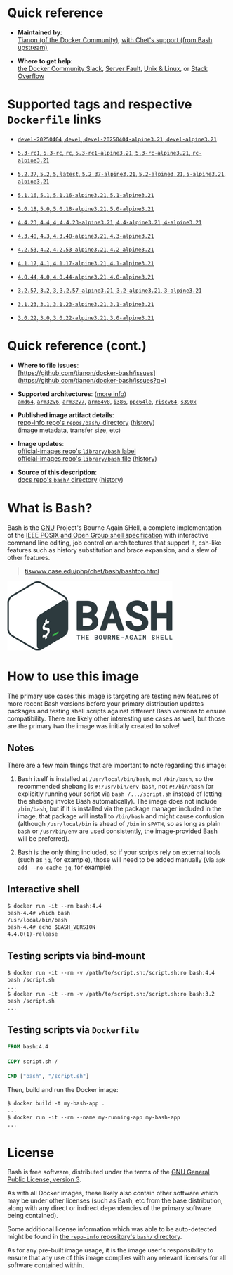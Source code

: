 <!--

********************************************************************************

WARNING:

    DO NOT EDIT "bash/README.md"

    IT IS AUTO-GENERATED

    (from the other files in "bash/" combined with a set of templates)

********************************************************************************

-->

# Quick reference

-	**Maintained by**:  
	[Tianon (of the Docker Community)](https://github.com/tianon/docker-bash), [with Chet's support (from Bash upstream)](https://github.com/docker-library/official-images/pull/2217#issue-181031192)

-	**Where to get help**:  
	[the Docker Community Slack](https://dockr.ly/comm-slack), [Server Fault](https://serverfault.com/help/on-topic), [Unix & Linux](https://unix.stackexchange.com/help/on-topic), or [Stack Overflow](https://stackoverflow.com/help/on-topic)

# Supported tags and respective `Dockerfile` links

-	[`devel-20250404`, `devel`, `devel-20250404-alpine3.21`, `devel-alpine3.21`](https://github.com/tianon/docker-bash/blob/06eb778f4281864162769a8cff2cfd9b456e402a/devel/Dockerfile)

-	[`5.3-rc1`, `5.3-rc`, `rc`, `5.3-rc1-alpine3.21`, `5.3-rc-alpine3.21`, `rc-alpine3.21`](https://github.com/tianon/docker-bash/blob/82c9b997d8f8a2ea8f3e451389c0612ca9a31442/5.3-rc/Dockerfile)

-	[`5.2.37`, `5.2`, `5`, `latest`, `5.2.37-alpine3.21`, `5.2-alpine3.21`, `5-alpine3.21`, `alpine3.21`](https://github.com/tianon/docker-bash/blob/712b1f0c63d45c37d1072e6e9e635da1edfb0734/5.2/Dockerfile)

-	[`5.1.16`, `5.1`, `5.1.16-alpine3.21`, `5.1-alpine3.21`](https://github.com/tianon/docker-bash/blob/712b1f0c63d45c37d1072e6e9e635da1edfb0734/5.1/Dockerfile)

-	[`5.0.18`, `5.0`, `5.0.18-alpine3.21`, `5.0-alpine3.21`](https://github.com/tianon/docker-bash/blob/4811b83a9b81e2af6587fbe01c7932a078cb1acc/5.0/Dockerfile)

-	[`4.4.23`, `4.4`, `4`, `4.4.23-alpine3.21`, `4.4-alpine3.21`, `4-alpine3.21`](https://github.com/tianon/docker-bash/blob/9d45ba25a4e765a55bac62098e4f0360dc3c79b3/4.4/Dockerfile)

-	[`4.3.48`, `4.3`, `4.3.48-alpine3.21`, `4.3-alpine3.21`](https://github.com/tianon/docker-bash/blob/ddea3cd1ca0fc97dc8ba41ddac489eec71ee8081/4.3/Dockerfile)

-	[`4.2.53`, `4.2`, `4.2.53-alpine3.21`, `4.2-alpine3.21`](https://github.com/tianon/docker-bash/blob/ddea3cd1ca0fc97dc8ba41ddac489eec71ee8081/4.2/Dockerfile)

-	[`4.1.17`, `4.1`, `4.1.17-alpine3.21`, `4.1-alpine3.21`](https://github.com/tianon/docker-bash/blob/ddea3cd1ca0fc97dc8ba41ddac489eec71ee8081/4.1/Dockerfile)

-	[`4.0.44`, `4.0`, `4.0.44-alpine3.21`, `4.0-alpine3.21`](https://github.com/tianon/docker-bash/blob/ddea3cd1ca0fc97dc8ba41ddac489eec71ee8081/4.0/Dockerfile)

-	[`3.2.57`, `3.2`, `3`, `3.2.57-alpine3.21`, `3.2-alpine3.21`, `3-alpine3.21`](https://github.com/tianon/docker-bash/blob/ddea3cd1ca0fc97dc8ba41ddac489eec71ee8081/3.2/Dockerfile)

-	[`3.1.23`, `3.1`, `3.1.23-alpine3.21`, `3.1-alpine3.21`](https://github.com/tianon/docker-bash/blob/ddea3cd1ca0fc97dc8ba41ddac489eec71ee8081/3.1/Dockerfile)

-	[`3.0.22`, `3.0`, `3.0.22-alpine3.21`, `3.0-alpine3.21`](https://github.com/tianon/docker-bash/blob/ddea3cd1ca0fc97dc8ba41ddac489eec71ee8081/3.0/Dockerfile)

# Quick reference (cont.)

-	**Where to file issues**:  
	[https://github.com/tianon/docker-bash/issues](https://github.com/tianon/docker-bash/issues?q=)

-	**Supported architectures**: ([more info](https://github.com/docker-library/official-images#architectures-other-than-amd64))  
	[`amd64`](https://hub.docker.com/r/amd64/bash/), [`arm32v6`](https://hub.docker.com/r/arm32v6/bash/), [`arm32v7`](https://hub.docker.com/r/arm32v7/bash/), [`arm64v8`](https://hub.docker.com/r/arm64v8/bash/), [`i386`](https://hub.docker.com/r/i386/bash/), [`ppc64le`](https://hub.docker.com/r/ppc64le/bash/), [`riscv64`](https://hub.docker.com/r/riscv64/bash/), [`s390x`](https://hub.docker.com/r/s390x/bash/)

-	**Published image artifact details**:  
	[repo-info repo's `repos/bash/` directory](https://github.com/docker-library/repo-info/blob/master/repos/bash) ([history](https://github.com/docker-library/repo-info/commits/master/repos/bash))  
	(image metadata, transfer size, etc)

-	**Image updates**:  
	[official-images repo's `library/bash` label](https://github.com/docker-library/official-images/issues?q=label%3Alibrary%2Fbash)  
	[official-images repo's `library/bash` file](https://github.com/docker-library/official-images/blob/master/library/bash) ([history](https://github.com/docker-library/official-images/commits/master/library/bash))

-	**Source of this description**:  
	[docs repo's `bash/` directory](https://github.com/docker-library/docs/tree/master/bash) ([history](https://github.com/docker-library/docs/commits/master/bash))

# What is Bash?

Bash is the [GNU](http://www.gnu.org/) Project's Bourne Again SHell, a complete implementation of the [IEEE POSIX and Open Group shell specification](http://www.opengroup.org/onlinepubs/9699919799/nfindex.html) with interactive command line editing, job control on architectures that support it, csh-like features such as history substitution and brace expansion, and a slew of other features.

> [tiswww.case.edu/php/chet/bash/bashtop.html](https://tiswww.case.edu/php/chet/bash/bashtop.html)

![logo](https://raw.githubusercontent.com/docker-library/docs/5cb6fef6ed317e5af7e1e14e64c18c2b81657e81/bash/logo.png)

# How to use this image

The primary use cases this image is targeting are testing new features of more recent Bash versions before your primary distribution updates packages and testing shell scripts against different Bash versions to ensure compatibility. There are likely other interesting use cases as well, but those are the primary two the image was initially created to solve!

## Notes

There are a few main things that are important to note regarding this image:

1.	Bash itself is installed at `/usr/local/bin/bash`, not `/bin/bash`, so the recommended shebang is `#!/usr/bin/env bash`, not `#!/bin/bash` (or explicitly running your script via `bash /.../script.sh` instead of letting the shebang invoke Bash automatically). The image does not include `/bin/bash`, but if it is installed via the package manager included in the image, that package will install to `/bin/bash` and might cause confusion (although `/usr/local/bin` is ahead of `/bin` in `$PATH`, so as long as plain `bash` or `/usr/bin/env` are used consistently, the image-provided Bash will be preferred).

2.	Bash is the only thing included, so if your scripts rely on external tools (such as `jq`, for example), those will need to be added manually (via `apk add --no-cache jq`, for example).

## Interactive shell

```console
$ docker run -it --rm bash:4.4
bash-4.4# which bash
/usr/local/bin/bash
bash-4.4# echo $BASH_VERSION
4.4.0(1)-release
```

## Testing scripts via bind-mount

```console
$ docker run -it --rm -v /path/to/script.sh:/script.sh:ro bash:4.4 bash /script.sh
...
$ docker run -it --rm -v /path/to/script.sh:/script.sh:ro bash:3.2 bash /script.sh
...
```

## Testing scripts via `Dockerfile`

```dockerfile
FROM bash:4.4

COPY script.sh /

CMD ["bash", "/script.sh"]
```

Then, build and run the Docker image:

```console
$ docker build -t my-bash-app .
...
$ docker run -it --rm --name my-running-app my-bash-app
...
```

# License

Bash is free software, distributed under the terms of the [GNU General Public License, version 3](http://www.gnu.org/licenses/gpl.html).

As with all Docker images, these likely also contain other software which may be under other licenses (such as Bash, etc from the base distribution, along with any direct or indirect dependencies of the primary software being contained).

Some additional license information which was able to be auto-detected might be found in [the `repo-info` repository's `bash/` directory](https://github.com/docker-library/repo-info/tree/master/repos/bash).

As for any pre-built image usage, it is the image user's responsibility to ensure that any use of this image complies with any relevant licenses for all software contained within.

